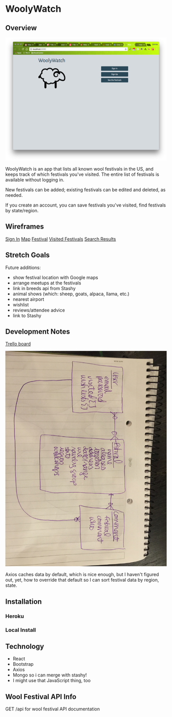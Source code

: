 
# WoolyWatch

## Overview

![App Home Page](assets/appHome.png)

WoolyWatch is an app that lists all known wool festivals in the US, and keeps track of which festivals you've visited. The entire list of festivals is available without logging in.

New festivals can be added; existing festivals can be edited and deleted, as needed.

If you create an account, you can save festivals you've visited, find festivals by state/region.

## Wireframes

[Sign In](assets/IMG_7041.JPG)
[Map](assets/IMG_7042.JPG)
[Festival](assets/IMG_7043.JPG)
[Visited Festivals](assets/IMG_7044.JPG)
[Search Results](assets/IMG_7045.JPG)


## Stretch Goals

Future additions:
* show festival location with Google maps
* arrange meetups at the festivals
* link in breeds api from Stashy
* animal shows (which: sheep, goats, alpaca, llama, etc.)
* nearest airport
* wishlist
* reviews/attendee advice
* link to Stashy


## Development Notes

[Trello board](https://trello.com/b/z4T0eaGs/woolywatch)

![ERD](assets/ERD.JPG)

Axios caches data by default, which is nice enough, but I haven't figured out, yet,  how to override that default so I can sort festival data by region, state.


## Installation

### Heroku

### Local Install


## Technology

* React 
* Bootstrap
* Axios
* Mongo so i can merge with stashy!
* I might use that JavaScript thing, too


## Wool Festival API Info

GET /api for wool festival API documentation

